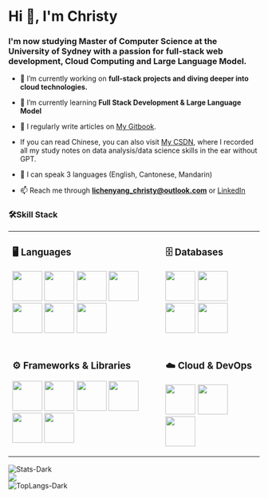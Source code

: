 <h1 align="left">Hi 👋, I'm Christy</h1>
<h3 align="left">I'm now studying Master of Computer Science at the University of Sydney with a passion for full-stack web development, Cloud Computing and Large Language Model.</h3>

- 🔭 I’m currently working on **full-stack projects and diving deeper into cloud technologies.**

- 🌱 I’m currently learning **Full Stack Development & Large Language Model**

- 📝 I regularly write articles on [My Gitbook](https://christy-blog.gitbook.io/ctrl+s-knowledge/).

- If you can read Chinese, you can also visit [My CSDN](https://blog.csdn.net/weixin_46599926?type=blog), where I recorded all my study notes on data analysis/data science skills in the ear without GPT.

- 💬 I can speak 3 languages (English, Cantonese, Mandarin)

- 📫 Reach me through **lichenyang_christy@outlook.com** or [LinkedIn](https://linkedin.com/in/christy-li-8992a3320)

<h3>🛠Skill Stack</h3>
<table width="50%" valign="top">
  <tr>
    <td>
      <h3 align="left">🖥️ Languages</h3>
      <p align="left">
        <img src="https://cdn.jsdelivr.net/gh/devicons/devicon/icons/javascript/javascript-original.svg" width="60"/>
        <img src="https://cdn.jsdelivr.net/gh/devicons/devicon/icons/typescript/typescript-original.svg" width="60"/>
        <img src="https://cdn.jsdelivr.net/gh/devicons/devicon/icons/python/python-original.svg" width="60"/>
        <img src="https://cdn.jsdelivr.net/gh/devicons/devicon/icons/java/java-original.svg" width="60"/>
        <img src="https://cdn.jsdelivr.net/gh/devicons/devicon/icons/csharp/csharp-original.svg" width="60"/>
        <img src="https://cdn.jsdelivr.net/gh/devicons/devicon/icons/html5/html5-original.svg" width="60"/>
        <img src="https://cdn.jsdelivr.net/gh/devicons/devicon/icons/css3/css3-original.svg" width="60"/>
      </p>
    </td>
    <td>
      <h3 align="left">🗄️ Databases</h3>
      <p align="left">
        <img src="https://cdn.jsdelivr.net/gh/devicons/devicon/icons/mysql/mysql-original.svg" width="60"/>
        <img src="https://cdn.jsdelivr.net/gh/devicons/devicon/icons/postgresql/postgresql-original.svg" width="60"/>
        <img src="https://cdn.jsdelivr.net/gh/devicons/devicon/icons/mongodb/mongodb-original.svg" width="60"/>
        <img src="https://cdn.jsdelivr.net/gh/devicons/devicon/icons/microsoftsqlserver/microsoftsqlserver-plain.svg" width="60"/>
      </p>
    </td>
  </tr>
  <tr>
    <td>
      <h3 align="left">⚙️ Frameworks & Libraries</h3>
      <p align="left">
        <img src="https://cdn.jsdelivr.net/gh/devicons/devicon/icons/react/react-original.svg" width="60"/>
        <img src="https://cdn.jsdelivr.net/gh/simple-icons/simple-icons/icons/expo.svg" width="60"/>
        <img src="https://cdn.jsdelivr.net/gh/devicons/devicon/icons/nodejs/nodejs-original.svg" width="60"/>
        <img src="https://cdn.jsdelivr.net/gh/devicons/devicon/icons/express/express-original.svg" width="60"/>
        <img src="https://cdn.jsdelivr.net/gh/devicons/devicon/icons/flask/flask-original.svg" width="60"/>
        <img src="https://cdn.jsdelivr.net/gh/devicons/devicon/icons/pytorch/pytorch-original.svg" width="60"/>
      </p>
    </td>
    <td>
      <h3 align="left">☁️ Cloud & DevOps</h3>
      <p align="left">
        <img src="https://cdn.jsdelivr.net/gh/devicons/devicon/icons/amazonwebservices/amazonwebservices-original-wordmark.svg" width="60"/>
        <img src="https://cdn.jsdelivr.net/gh/devicons/devicon/icons/docker/docker-original.svg" width="60"/>
        <img src="https://cdn.jsdelivr.net/gh/devicons/devicon/icons/git/git-original.svg" width="60"/>
      </p>
    </td>
  </tr>
</table>


![Stats-Dark](https://github-readme-stats.vercel.app/api?username=lichenyang-gz&theme=dark&hide_border=false&cache_seconds=21600)<br/>
![](https://nirzak-streak-stats.vercel.app/?user=lichenyang-gz&theme=dark&hide_border=false)<br/>
![TopLangs-Dark](https://github-readme-stats.vercel.app/api/top-langs/?username=lichenyang-gz&theme=dark&layout=compact&hide_border=false&cache_seconds=21600)

